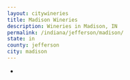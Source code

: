 ```yaml
---
layout: citywineries
title: Madison Wineries
description: Wineries in Madison, IN
permalink: /indiana/jefferson/madison/
state: in
county: jefferson
city: madison
---
```

-

